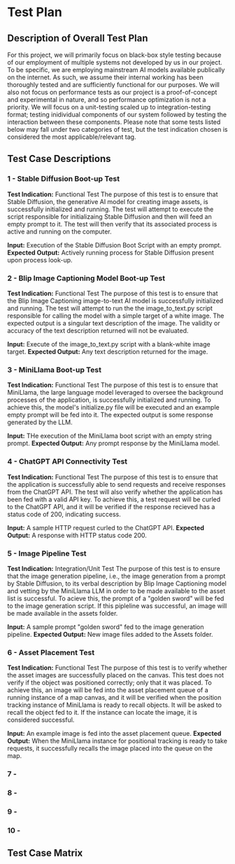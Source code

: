 # Test Plan

## Description of Overall Test Plan

For this project, we will primarily focus on black-box style testing because of our employment of multiple systems not developed by us in our project. To be specific, we are employing mainstream AI models available publically on the internet. As such, we assume their internal working has been thoroughly tested and are sufficiently functional for our purposes. We will also not focus on performance tests as our project is a proof-of-concept and experimental in nature, and so performance optimization is not a priority. We will focus on a unit-testing scaled up to integration-testing format; testing inidividual components of our system followed by testing the interaction between these components. Please note that some tests listed below may fall under two categories of test, but the test indication chosen is considered the most applicable/relevant tag.

## Test Case Descriptions

  ### 1 - Stable Diffusion Boot-up Test

  **Test Indication:** Functional Test
  The purpose of this test is to ensure that Stable Diffusion, the generative AI model for creating image assets, is successfully initialized and running. The test will attempt to execute the script responsible for initializaing Stable Diffusion and then will feed an empty prompt to it. The test will then verify that its associated process is active and running on the computer.
  
  **Input:** Execution of the Stable Diffusion Boot Script with an empty prompt.
  **Expected Output:** Actively running process for Stable Diffusion present upon process look-up.

  ### 2 - Blip Image Captioning Model Boot-up Test

  **Test Indication:** Functional Test
  The purpose of this test is to ensure that the Blip Image Captioning image-to-text AI model is successfully initialized and running. The test will attempt to run the the image_to_text.py script responsible for calling the model with a simple target of a white image. The expected output is a singular text description of the image. The validity or accuracy of the text description returned will not be evaluated.
  
  **Input:** Execute of the image_to_text.py script with a blank-white image target.
  **Expected Output:** Any text description returned for the image.

  ### 3 - MiniLlama Boot-up Test

  **Test Indication:** Functional Test
  The purpose of this test is to ensure that MiniLlama, the large language model leveraged to oversee the background processes of the application, is successfully initialized and running. To achieve this, the model's initialize.py file will be executed and an example empty prompt will be fed into it. The expected output is some response generated by the LLM.
  
  **Input:** THe execution of the MiniLlama boot script with an empty string prompt.
  **Expected Output:** Any prompt response by the MiniLlama model.

  ### 4 - ChatGPT API Connectivity Test

  **Test Indication:** Functional Test
  The purpose of this test is to ensure that the application is successfully able to send requests and receive responses from the ChatGPT API. The test will also verify whether the application has been fed with a valid API key. To achieve this, a test request will be curled to the ChatGPT API, and it will be verified if the response recieved has a status code of 200, indicating success.

  **Input:** A sample HTTP request curled to the ChatGPT API.
  **Expected Output:** A response with HTTP status code 200.

  ### 5 - Image Pipeline Test

  **Test Indication:** Integration/Unit Test
  The purpose of this test is to ensure that the image generation pipeline, i.e., the image generation from a prompt by Stable Diffusion, to its verbal description by Blip Image Captioning model and vetting by the MiniLlama LLM in order to be made available to the asset list is successful. To acieve this, the prompt of a "golden sword" will be fed to the image generation script. If this pipleline was successful, an image will be made available in the assets folder.

  **Input:** A sample prompt "golden sword" fed to the image generation pipeline.
  **Expected Output:** New image files added to the Assets folder.

  ### 6 - Asset Placement Test

  **Test Indication:** Functional Test
  The purpose of this test is to verify whether the asset images are successfully placed on the canvas. This test does not verify if the object was positioned correctly; only that it was placed. To achieve this, an image will be fed into the asset placement queue of a running instance of a map canvas, and it will be verified when the position tracking instance of MiniLlama is ready to recall objects. It will be asked to recall the object fed to it. If the instance can locate the image, it is considered successful.

  **Input:** An example image is fed into the asset placement queue.
  **Expected Output:** When the MiniLlama instance for positional tracking is ready to take requests, it successfully recalls the image placed into the queue on the map.

  ### 7 -

  ### 8 - 

  ### 9 -

  ### 10 -
  
  
## Test Case Matrix
